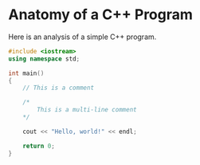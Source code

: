 # Anatomy of a C++ Program
Here is an analysis of a simple C++ program.

```C++
#include <iostream>
using namespace std;

int main()
{
    // This is a comment

    /*
        This is a multi-line comment
    */

    cout << "Hello, world!" << endl;

    return 0;
}
```

